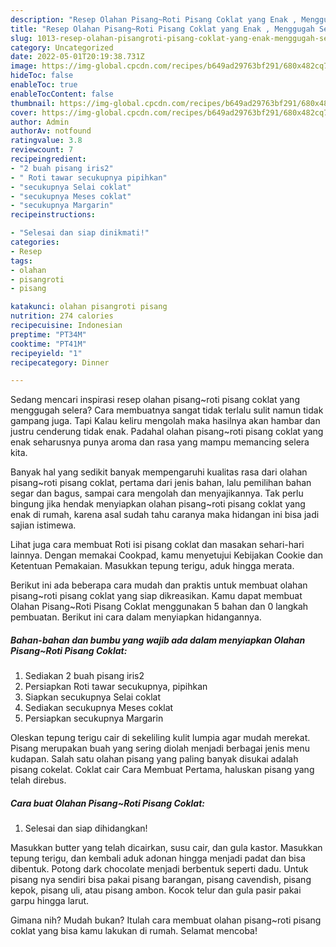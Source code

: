 ```yaml
---
description: "Resep Olahan Pisang~Roti Pisang Coklat yang Enak , Menggugah Selera"
title: "Resep Olahan Pisang~Roti Pisang Coklat yang Enak , Menggugah Selera"
slug: 1013-resep-olahan-pisangroti-pisang-coklat-yang-enak-menggugah-selera
category: Uncategorized
date: 2022-05-01T20:19:38.731Z
image: https://img-global.cpcdn.com/recipes/b649ad29763bf291/680x482cq70/olahan-pisangroti-pisang-coklat-foto-resep-utama.jpg
hideToc: false
enableToc: true
enableTocContent: false
thumbnail: https://img-global.cpcdn.com/recipes/b649ad29763bf291/680x482cq70/olahan-pisangroti-pisang-coklat-foto-resep-utama.jpg
cover: https://img-global.cpcdn.com/recipes/b649ad29763bf291/680x482cq70/olahan-pisangroti-pisang-coklat-foto-resep-utama.jpg
author: Admin
authorAv: notfound
ratingvalue: 3.8
reviewcount: 7
recipeingredient:
- "2 buah pisang iris2"
- " Roti tawar secukupnya pipihkan"
- "secukupnya Selai coklat"
- "secukupnya Meses coklat"
- "secukupnya Margarin"
recipeinstructions:

- "Selesai dan siap dinikmati!"
categories:
- Resep
tags:
- olahan
- pisangroti
- pisang

katakunci: olahan pisangroti pisang 
nutrition: 274 calories
recipecuisine: Indonesian
preptime: "PT34M"
cooktime: "PT41M"
recipeyield: "1"
recipecategory: Dinner

---
```



Sedang mencari inspirasi resep olahan pisang~roti pisang coklat yang menggugah selera? Cara membuatnya sangat tidak terlalu sulit namun tidak gampang juga. Tapi Kalau keliru mengolah maka hasilnya akan hambar dan justru cenderung tidak enak. Padahal olahan pisang~roti pisang coklat yang enak seharusnya punya aroma dan rasa yang mampu memancing selera kita.


Banyak hal yang sedikit banyak mempengaruhi kualitas rasa dari olahan pisang~roti pisang coklat, pertama dari jenis bahan, lalu pemilihan bahan segar dan bagus, sampai cara mengolah dan menyajikannya. Tak perlu bingung jika hendak menyiapkan olahan pisang~roti pisang coklat yang enak di rumah, karena asal sudah tahu caranya maka hidangan ini bisa jadi sajian istimewa.

Lihat juga cara membuat Roti isi pisang coklat dan masakan sehari-hari lainnya. Dengan memakai Cookpad, kamu menyetujui Kebijakan Cookie dan Ketentuan Pemakaian. Masukkan tepung terigu, aduk hingga merata.


Berikut ini ada beberapa cara mudah dan praktis untuk membuat olahan pisang~roti pisang coklat yang siap dikreasikan. Kamu dapat membuat Olahan Pisang~Roti Pisang Coklat menggunakan 5 bahan dan 0 langkah pembuatan. Berikut ini cara dalam menyiapkan hidangannya.

<!--inarticleads1-->

##### Bahan-bahan dan bumbu yang wajib ada dalam menyiapkan Olahan Pisang~Roti Pisang Coklat:

1. Sediakan 2 buah pisang iris2
1. Persiapkan  Roti tawar secukupnya, pipihkan
1. Siapkan secukupnya Selai coklat
1. Sediakan secukupnya Meses coklat
1. Persiapkan secukupnya Margarin


Oleskan tepung terigu cair di sekeliling kulit lumpia agar mudah merekat. Pisang merupakan buah yang sering diolah menjadi berbagai jenis menu kudapan. Salah satu olahan pisang yang paling banyak disukai adalah pisang cokelat. Coklat cair Cara Membuat Pertama, haluskan pisang yang telah direbus. 

<!--inarticleads2-->

##### Cara buat Olahan Pisang~Roti Pisang Coklat:


1. Selesai dan siap dihidangkan!

Masukkan butter yang telah dicairkan, susu cair, dan gula kastor. Masukkan tepung terigu, dan kembali aduk adonan hingga menjadi padat dan bisa dibentuk. Potong dark chocolate menjadi berbentuk seperti dadu. Untuk pisang nya sendiri bisa pakai pisang barangan, pisang cavendish, pisang kepok, pisang uli, atau pisang ambon. Kocok telur dan gula pasir pakai garpu hingga larut. 

Gimana nih? Mudah bukan? Itulah cara membuat olahan pisang~roti pisang coklat yang bisa kamu lakukan di rumah. Selamat mencoba!
